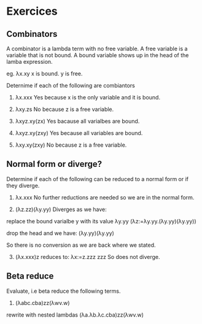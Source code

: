 # Exercices

## Combinators

A combinator is a lambda term with no free variable.
A free variable is a variable that is not bound.
A bound variable shows up in the head of the lamba expression.

eg. λx.xy 
x is bound.
y is free.

Deternime if each of the following are combiantors

1. λx.xxx
Yes because x is the only variable and it is bound.

2. λxy.zs
No because z is a free variable.

3. λxyz.xy(zx)
Yes bacause all varialbes are bound.

4. λxyz.xy(zxy)
Yes because all variables are bound.

5. λxy.xy(zxy)
No because z is a free variable.


## Normal form or diverge?

Determine if each of the following can be reduced to a normal form or if they diverge.

1. λx.xxx
No further reductions are needed so we are in the normal form.

2. (λz.zz)(λy.yy)
Diverges as we have:

replace the bound varialbe y with its value λy.yy
(λz:=λy.yy.(λy.yy)(λy.yy))

drop the head and we have:
(λy.yy)(λy.yy)

So there is no conversion as we are back where we stated.

3. (λx.xxx)z
reduces to:
λx:=z.zzz
zzz
So does not diverge.

## Beta reduce
Evaluate, i.e beta reduce the following terms.

1. (λabc.cba)zz(λwv.w)

rewrite with nested lambdas
(λa.λb.λc.cba)zz(λwv.w)
